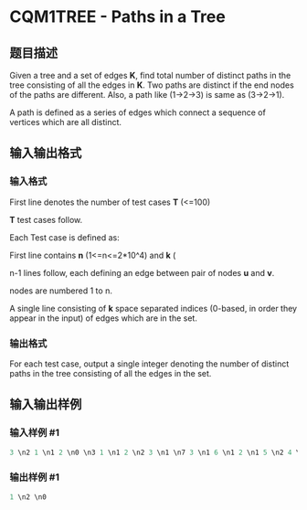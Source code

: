 # CQM1TREE - Paths in a Tree

## 题目描述

Given a tree and a set of edges **K**, find total number of distinct paths in the tree consisting of all the edges in **K**. Two paths are distinct if the end nodes of the paths are different. Also, a path like (1->2->3) is same as (3->2->1).

A path is defined as a series of edges which connect a sequence of vertices which are all distinct.

## 输入输出格式

### 输入格式

First line denotes the number of test cases **T** (<=100)

**T** test cases follow.

Each Test case is defined as:

First line contains **n** (1<=n<=2\*10^4) and **k** (

n-1 lines follow, each defining an edge between pair of nodes **u** and **v**.

nodes are numbered 1 to n.

A single line consisting of **k** space separated indices (0-based, in order they appear in the input) of edges which are in the set.

### 输出格式

For each test case, output a single integer denoting the number of distinct paths in the tree consisting of all the edges in the set.

## 输入输出样例

### 输入样例 #1

```cpp
3 \n2 1 \n1 2 \n0 \n3 1 \n1 2 \n2 3 \n1 \n7 3 \n1 6 \n1 2 \n1 5 \n2 4 \n4 7 \n2 3 \n0 5 4
```


### 输出样例 #1

```cpp
1 \n2 \n0
```


